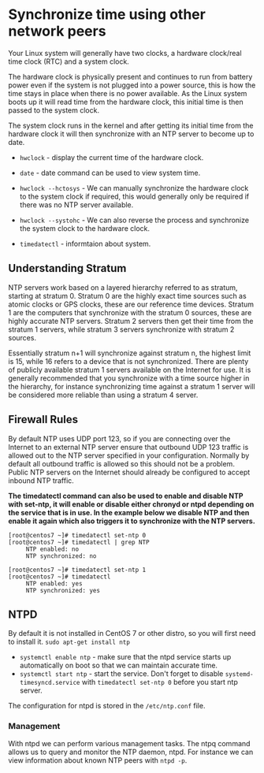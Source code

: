 # Synchronize time using other network peers


Your Linux system will generally have two clocks, a hardware clock/real time clock (RTC) and a system clock.

The hardware clock is physically present and continues to run from battery power even if the system is not plugged into a power source, this is how the time stays in place when there is no power available. As the Linux system boots up it will read time from the hardware clock, this initial time is then passed to the system clock.

The system clock runs in the kernel and after getting its initial time from the hardware clock it will then synchronize with an NTP server to become up to date.

* `hwclock` -  display the current time of the hardware clock.
* `date` - date command can be used to view system time.

* `hwclock --hctosys` - We can manually synchronize the hardware clock to the system clock if required, this would generally only be required if there was no NTP server available.

* `hwclock --systohc` - We can also reverse the process and synchronize the system clock to the hardware clock.

* `timedatectl` - informtaion about system.

## Understanding Stratum

NTP servers work based on a layered hierarchy referred to as stratum, starting at stratum 0. Stratum 0 are the highly exact time sources such as atomic clocks or GPS clocks, these are our reference time devices. Stratum 1 are the computers that synchronize with the stratum 0 sources, these are highly accurate NTP servers. Stratum 2 servers then get their time from the stratum 1 servers, while stratum 3 servers synchronize with stratum 2 sources.

Essentially stratum n+1 will synchronize against stratum n, the highest limit is 15, while 16 refers to a device that is not synchronized. There are plenty of publicly available stratum 1 servers available on the Internet for use. It is generally recommended that you synchronize with a time source higher in the hierarchy, for instance synchronizing time against a stratum 1 server will be considered more reliable than using a stratum 4 server.

## Firewall Rules

By default NTP uses UDP port 123, so if you are connecting over the Internet to an external NTP server ensure that outbound UDP 123 traffic is allowed out to the NTP server specified in your configuration. Normally by default all outbound traffic is allowed so this should not be a problem. Public NTP servers on the Internet should already be configured to accept inbound NTP traffic.

**The timedatectl command can also be used to enable and disable NTP with set-ntp, it will enable or disable either chronyd or ntpd depending on the service that is in use. In the example below we disable NTP and then enable it again which also triggers it to synchronize with the NTP servers.**

```
[root@centos7 ~]# timedatectl set-ntp 0
[root@centos7 ~]# timedatectl | grep NTP
     NTP enabled: no
     NTP synchronized: no

[root@centos7 ~]# timedatectl set-ntp 1
[root@centos7 ~]# timedatectl
     NTP enabled: yes
     NTP synchronized: yes

```


## NTPD
By default it is not installed in CentOS 7 or other distro, so you will first need to install it. 
`sudo apt-get install ntp`

* `systemctl enable ntp` - make sure that the ntpd service starts up automatically on boot so that we can maintain accurate time.
* `systemctl start ntp`  - start the service. Don't forget to disable `systemd-timesyncd.service` with `timedatectl set-ntp 0` before you start ntp server.

The configuration for ntpd is stored in the `/etc/ntp.conf` file.

### Management
With ntpd we can perform various management tasks. The ntpq command allows us to query and monitor the NTP daemon, ntpd. For instance we can view information about known NTP peers with `ntpd -p`.





